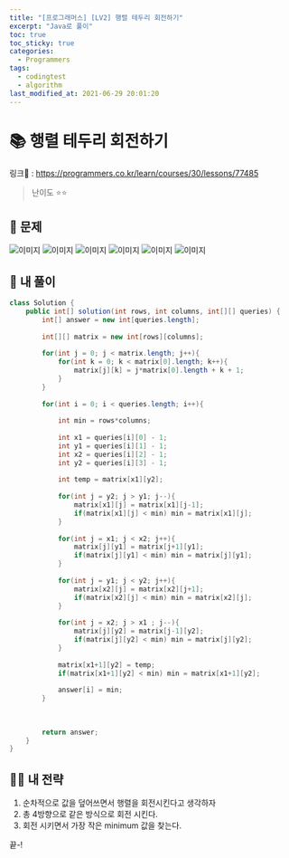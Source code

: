 ```yaml
---
title: "[프로그래머스] [LV2] 행렬 테두리 회전하기"
excerpt: "Java로 풀이"
toc: true
toc_sticky: true
categories:
  - Programmers
tags:
  - codingtest
  - algorithm
last_modified_at: 2021-06-29 20:01:20
---
```


# 📚 행렬 테두리 회전하기
  
링크📎 : <https://programmers.co.kr/learn/courses/30/lessons/77485>  
  
>난이도 ⭐️⭐️
  
## 📖 문제    
  
![이미지](/assets/images/Programmers/Lv2/prob36/36-1.png)
![이미지](/assets/images/Programmers/Lv2/prob36/36-2.png)
![이미지](/assets/images/Programmers/Lv2/prob36/36-3.png)
![이미지](/assets/images/Programmers/Lv2/prob36/36-4.png)
![이미지](/assets/images/Programmers/Lv2/prob36/36-5.png)
![이미지](/assets/images/Programmers/Lv2/prob36/36-6.png)

## 📝 내 풀이  
    
```java  
class Solution {
    public int[] solution(int rows, int columns, int[][] queries) {
        int[] answer = new int[queries.length];
        
        int[][] matrix = new int[rows][columns];
            
        for(int j = 0; j < matrix.length; j++){
            for(int k = 0; k < matrix[0].length; k++){
                matrix[j][k] = j*matrix[0].length + k + 1;
            }
        }
        
        for(int i = 0; i < queries.length; i++){
            
            int min = rows*columns;
            
            int x1 = queries[i][0] - 1;
            int y1 = queries[i][1] - 1;            
            int x2 = queries[i][2] - 1;
            int y2 = queries[i][3] - 1;
            
            int temp = matrix[x1][y2];
            
            for(int j = y2; j > y1; j--){
                matrix[x1][j] = matrix[x1][j-1];
                if(matrix[x1][j] < min) min = matrix[x1][j];
            }
                
            for(int j = x1; j < x2; j++){
                matrix[j][y1] = matrix[j+1][y1];
                if(matrix[j][y1] < min) min = matrix[j][y1];
            }
            
            for(int j = y1; j < y2; j++){
                matrix[x2][j] = matrix[x2][j+1];
                if(matrix[x2][j] < min) min = matrix[x2][j];
            }
            
            for(int j = x2; j > x1 ; j--){
                matrix[j][y2] = matrix[j-1][y2];
                if(matrix[j][y2] < min) min = matrix[j][y2];
            }
            
            matrix[x1+1][y2] = temp;
            if(matrix[x1+1][y2] < min) min = matrix[x1+1][y2];
                
            answer[i] = min;
        }
        
        
        
        return answer;
    }
}
``` 
   
## 👊🏻 내 전략
  
1. 순차적으로 값을 덮어쓰면서 행렬을 회전시킨다고 생각하자
2. 총 4방향으로 같은 방식으로 회전 시킨다.
3. 회전 시키면서 가장 작은 minimum 값을 찾는다.
   
  
끝-!
